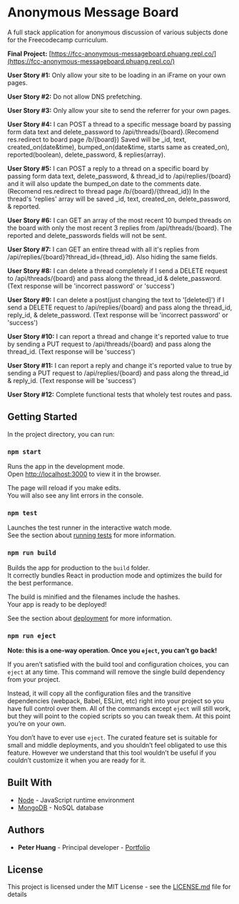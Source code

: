 # Anonymous Message Board

A full stack application for anonymous discussion of various subjects done for the Freecodecamp curriculum.

**Final Project:** [https://fcc-anonymous-messageboard.phuang.repl.co/](https://fcc-anonymous-messageboard.phuang.repl.co/)

**User Story #1:** Only allow your site to be loading in an iFrame on your own pages.

**User Story #2:** Do not allow DNS prefetching.

**User Story #3:** Only allow your site to send the referrer for your own pages.

**User Story #4:** I can POST a thread to a specific message board by passing form data text and delete_password to /api/threads/{board}.(Recomend res.redirect to board page /b/{board}) Saved will be \_id, text, created_on(date&time), bumped_on(date&time, starts same as created_on), reported(boolean), delete_password, & replies(array).

**User Story #5:** I can POST a reply to a thread on a specific board by passing form data text, delete_password, & thread_id to /api/replies/{board} and it will also update the bumped_on date to the comments date.(Recomend res.redirect to thread page /b/{board}/{thread_id}) In the thread's 'replies' array will be saved \_id, text, created_on, delete_password, & reported.

**User Story #6:** I can GET an array of the most recent 10 bumped threads on the board with only the most recent 3 replies from /api/threads/{board}. The reported and delete_passwords fields will not be sent.

**User Story #7:** I can GET an entire thread with all it's replies from /api/replies/{board}?thread_id={thread_id}. Also hiding the same fields.

**User Story #8:** I can delete a thread completely if I send a DELETE request to /api/threads/{board} and pass along the thread_id & delete_password. (Text response will be 'incorrect password' or 'success')

**User Story #9:** I can delete a post(just changing the text to '[deleted]') if I send a DELETE request to /api/replies/{board} and pass along the thread_id, reply_id, & delete_password. (Text response will be 'incorrect password' or 'success')

**User Story #10:** I can report a thread and change it's reported value to true by sending a PUT request to /api/threads/{board} and pass along the thread_id. (Text response will be 'success')

**User Story #11:** I can report a reply and change it's reported value to true by sending a PUT request to /api/replies/{board} and pass along the thread_id & reply_id. (Text response will be 'success')

**User Story #12:** Complete functional tests that wholely test routes and pass.

## Getting Started

In the project directory, you can run:

### `npm start`

Runs the app in the development mode.<br />
Open [http://localhost:3000](http://localhost:3000) to view it in the browser.

The page will reload if you make edits.<br />
You will also see any lint errors in the console.

### `npm test`

Launches the test runner in the interactive watch mode.<br />
See the section about [running tests](https://facebook.github.io/create-react-app/docs/running-tests) for more information.

### `npm run build`

Builds the app for production to the `build` folder.<br />
It correctly bundles React in production mode and optimizes the build for the best performance.

The build is minified and the filenames include the hashes.<br />
Your app is ready to be deployed!

See the section about [deployment](https://facebook.github.io/create-react-app/docs/deployment) for more information.

### `npm run eject`

**Note: this is a one-way operation. Once you `eject`, you can’t go back!**

If you aren’t satisfied with the build tool and configuration choices, you can `eject` at any time. This command will remove the single build dependency from your project.

Instead, it will copy all the configuration files and the transitive dependencies (webpack, Babel, ESLint, etc) right into your project so you have full control over them. All of the commands except `eject` will still work, but they will point to the copied scripts so you can tweak them. At this point you’re on your own.

You don’t have to ever use `eject`. The curated feature set is suitable for small and middle deployments, and you shouldn’t feel obligated to use this feature. However we understand that this tool wouldn’t be useful if you couldn’t customize it when you are ready for it.

## Built With

- [Node](https://nodejs.org/en/) - JavaScript runtime environment
- [MongoDB](https://www.mongodb.com/) - NoSQL database

## Authors

- **Peter Huang** - Principal developer - [Portfolio](https://www.peterhuang.net/)

## License

This project is licensed under the MIT License - see the [LICENSE.md](LICENSE.md) file for details
